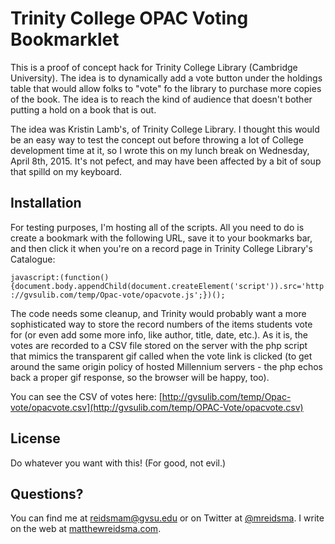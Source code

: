 # Trinity College OPAC Voting Bookmarklet

This is a proof of concept hack for Trinity College Library (Cambridge University). The idea is to dynamically add a vote button under the holdings table that would allow folks to "vote" fo the library to purchase more copies of the book. The idea is to reach the kind of audience that doesn't bother putting a hold on a book that is out.

The idea was Kristin Lamb's, of Trinity College Library. I thought this would be an easy way to test the concept out before throwing a lot of College development time at it, so I wrote this on my lunch break on Wednesday, April 8th, 2015. It's not pefect, and may have been affected by a bit of soup that spilld on my keyboard. 

## Installation

For testing purposes, I'm hosting all of the scripts. All you need to do is create a bookmark with the following URL, save it to your bookmarks bar, and then click it when you're on a record page in Trinity College Library's Catalogue:

`javascript:(function(){document.body.appendChild(document.createElement('script')).src='http://gvsulib.com/temp/Opac-vote/opacvote.js';})();`

The code needs some cleanup, and Trinity would probably want a more sophisticated way to store the record numbers of the items students vote for (or even add some more info, like author, title, date, etc.). As it is, the votes are recorded to a CSV file stored on the server with the php script that mimics the transparent gif called when the vote link is clicked (to get around the same origin policy of hosted Millennium servers - the php echos back a proper gif response, so the browser will be happy, too).

You can see the CSV of votes here: [http://gvsulib.com/temp/Opac-vote/opacvote.csv](http://gvsulib.com/temp/OPAC-Vote/opacvote.csv)

## License

Do whatever you want with this! (For good, not evil.)

## Questions?

You can find me at [reidsmam@gvsu.edu](mailto:reidsmam@gvsu.edu) or on Twitter at [@mreidsma](http://twitter.com/mreidsma). I write on the web at [matthewreidsma.com](http://matthewreidsma.com).

